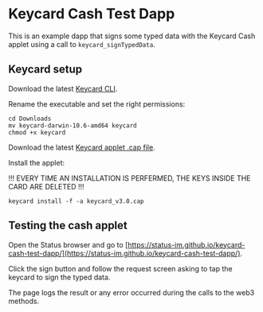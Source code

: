# Keycard Cash Test Dapp

This is an example dapp that signs some typed data with the Keycard Cash applet using a call to `keycard_signTypedData`.

## Keycard setup

Download the latest [Keycard CLI](https://github.com/status-im/keycard-cli/releases).

Rename the executable and set the right permissions:

```
cd Downloads
mv keycard-darwin-10.6-amd64 keycard
chmod +x keycard
```

Download the latest [Keycard applet .cap file](https://github.com/status-im/status-keycard/releases).

Install the applet:

!!! EVERY TIME AN INSTALLATION IS PERFERMED, THE KEYS INSIDE THE CARD ARE DELETED !!!

```
keycard install -f -a keycard_v3.0.cap
```

## Testing the cash applet

Open the Status browser and go to [https://status-im.github.io/keycard-cash-test-dapp/](https://status-im.github.io/keycard-cash-test-dapp/).

Click the sign button and follow the request screen asking to tap the keycard to sign the typed data.

The page logs the result or any error occurred during the calls to the web3 methods.

